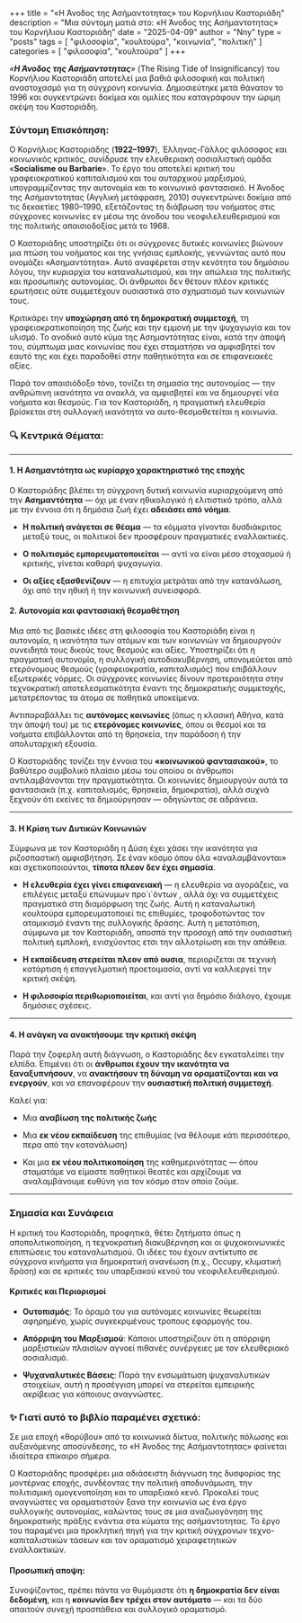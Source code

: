 +++
title = "«H Άνοδος της Ασήμαντοτητας» του Κορνήλιου Καστοριάδη"
description = "Μια σύντομη ματιά στο: «H Άνοδος της Ασήμαντοτητας» του Κορνήλιου Καστοριάδη"
date = "2025-04-09"
author = "Nny"
type = "posts"
tags = [ "φιλοσοφία", "κουλτούρα", "κοινωνία", "πολιτική" ]
categories = [ "φιλοσοφία", "κουλτούρα" ]
+++

_«**H Άνοδος της Ασήμαντοτητας**»_ (The Rising Tide of Insignificancy) του Κορνήλιου Καστοριάδη αποτελεί μια βαθιά φιλοσοφική και πολιτική αναστοχασμό για τη σύγχρονη κοινωνία. Δημοσιεύτηκε μετά θάνατον το 1996 και συγκεντρώνει δοκίμια και ομιλίες που καταγράφουν την ώριμη σκέψη του Καστοριάδη.

### Σύντομη Επισκόπηση:

Ο Κορνήλιος Καστοριάδης (**1922–1997**), Έλληνας-Γάλλος φιλόσοφος και κοινωνικός κριτικός, συνίδρυσε την ελευθεριακή σοσιαλιστική ομάδα «**Socialisme ou Barbarie**». Το έργο του αποτελεί κριτική του γραφειοκρατικού καπιταλισμού και του αυταρχικού μαρξισμού, υπογραμμίζοντας την αυτονομία και το κοινωνικό φαντασιακό. Η Άνοδος της Ασήμαντοτητας (Αγγλική μετάφραση, 2010) συγκεντρώνει δοκίμια από τις δεκαετίες 1980–1990, εξετάζοντας τη διάβρωση του νοήματος στις σύγχρονες κοινωνίες εν μέσω της άνοδου του νεοφιλελευθερισμού και της πολιτικής απαισιοδοξίας μετά το 1968.

Ο Καστοριάδης υποστηρίζει ότι οι σύγχρονες δυτικές κοινωνίες βιώνουν μια πτώση του νοήματος και της γνήσιας εμπλοκής, γεννώντας αυτό που ονομάζει «Ασημαντότητα». Αυτό αναφέρεται στην κενότητα του δημόσιου λόγου, την κυριαρχία του καταναλωτισμού, και την απώλεια της πολιτικής και προσωπικής αυτονομίας. Οι άνθρωποι δεν θέτουν πλέον κριτικές ερωτήσεις ούτε συμμετέχουν ουσιαστικά στο σχηματισμό των κοινωνιών τους.

Κριτικάρει την **υποχώρηση από τη δημοκρατική συμμετοχή**, τη γραφειοκρατικοποίηση της ζωής και την εμμονή με την ψυχαγωγία και τον υλισμό. Το ανοδικό αυτό κύμα της Ασημαντότητας είναι, κατά την άποψή του, σύμπτωμα μιας κοινωνίας που έχει σταματήσει να αμφισβητεί τον εαυτό της και έχει παραδοθεί στην παθητικότητα και σε επιφανειακές αξίες.

Παρά τον απαισιόδοξο τόνο, τονίζει τη σημασία της αυτονομίας — την ανθρώπινη ικανότητα να ανακλά, να αμφισβητεί και να δημιουργεί νέα νοήματα και θεσμούς. Για τον Καστοριάδη, η πραγματική ελευθερία βρίσκεται στη συλλογική ικανότητα να αυτο-θεσμοθετείται η κοινωνία.

### 🔍 Κεντρικά Θέματα:

---

#### 1. Η Ασημαντότητα ως κυρίαρχο χαρακτηριστικό της εποχής

Ο Καστοριάδης βλέπει τη σύγχρονη δυτική κοινωνία κυριαρχούμενη από την **Ασημαντότητα** — όχι με έναν ηθικολογικό ή ελιτιστικό τρόπο, αλλά με την έννοια ότι η δημόσια ζωή έχει **αδειάσει από νόημα**.

- **Η πολιτική ανάγεται σε θέαμα** — τα κόμματα γίνονται 	δυσδιάκριτος μεταξύ τους, οι πολιτικοί δεν προσφέρουν πραγματικές εναλλακτικές.

- **Ο πολιτισμός εμπορευματοποιείται** — αντί να είναι μέσο στοχασμού ή κριτικής, γίνεται καθαρή ψυχαγωγία.

- **Οι αξίες εξασθενίζουν** — η επιτυχία μετράται από την κατανάλωση, όχι από την ηθική ή την κοινωνική συνεισφορά.

#### 2. **Αυτονομία και φαντασιακή θεσμοθέτηση**

Μια από τις βασικές ιδέες στη φιλοσοφία του Καστοριάδη είναι η αυτονομία, η ικανότητα των ατόμων και των κοινωνιών να δημιουργούν συνειδητά τους δικούς τους θεσμούς και αξίες. Υποστηρίζει ότι η πραγματική αυτονομία, η συλλογική αυτοδιακυβέρνηση, υπονομεύεται από ετερόνομους θεσμούς (γραφειοκρατία, καπιταλισμός) που επιβάλλουν εξωτερικές νόρμες. Οι σύγχρονες κοινωνίες δίνουν προτεραιότητα στην τεχνοκρατική αποτελεσματικότητα έναντι της δημοκρατικής συμμετοχής, μετατρέποντας τα άτομα σε παθητικά υποκείμενα.

Αντιπαραβάλλει τις **αυτόνομες κοινωνίες** (όπως η κλασική Αθήνα, κατά την άποψή του) με τις **ετερόνομες κοινωνίες**, όπου οι θεσμοί και τα νοήματα επιβάλλονται από τη θρησκεία, την παράδοση ή την απολυταρχική εξουσία.

Ο Καστοριάδης τονίζει την έννοια του **«κοινωνικού φαντασιακού»**, το βαθύτερο συμβολικό πλαίσιο μέσω του οποίου οι άνθρωποι αντιλαμβάνονται την πραγματικότητα. Οι κοινωνίες δημιουργούν αυτά τα φαντασιακά (π.χ. καπιταλισμός, θρησκεία, δημοκρατία), αλλά συχνά ξεχνούν ότι εκείνες τα δημιούργησαν — οδηγώντας σε αδράνεια.

---

#### 3. **Η Κρίση των Δυτικών Κοινωνιών**

Σύμφωνα με τον Καστοριάδη η Δύση έχει χάσει την ικανότητα για ριζοσπαστική αμφισβήτηση. Σε έναν κόσμο όπου όλα «αναλαμβάνονται» και σχετικοποιούνται, **τίποτα πλεον δεν έχει σημασία**.

- **Η ελευθερία έχει γίνει επιφανειακή** — η ελευθερία να αγοράζεις, να επιλέγεις μεταξύ επώνυμων προ´ι`όντων , αλλά όχι να συμμετέχεις πραγματικά στη διαμόρφωση της ζωής. Αυτή η καταναλωτική κουλτούρα εμπορευματοποιεί τις επιθυμίες, τροφοδοτώντας τον ατομικισμό έναντι της συλλογικής δράσης. Αυτή η μετατόπιση, σύμφωνα με τον Καστοριάδη, αποσπά την προσοχή από την ουσιαστική πολιτική εμπλοκή, ενισχύοντας ετσι την αλλοτρίωση και την απάθεια.

- **Η εκπαίδευση στερείται πλεον από ουσια**, περιοριζεται σε τεχνική κατάρτιση ή επαγγελματική προετοιμασία, αντί να καλλιεργεί την κριτική σκέψη.

- **Η φιλοσοφία περιθωριοποιείται**, και αντί για δημόσιο διάλογο, έχουμε δημόσιες σχέσεις.

---

#### 4. **Η ανάγκη να ανακτήσουμε την κριτική σκέψη**

Παρά την ζοφερλη αυτή διάγνωση, ο Καστοριάδης δεν εγκαταλείπει την ελπίδα. Επιμένει ότι οι **άνθρωποι έχουν την ικανότητα να ξαναξυπνήσουν**, να **ανακτήσουν τη δύναμη να οραματίζονται και να ενεργούν**, και να επαναφέρουν την **ουσιαστική πολιτική συμμετοχή**.

Καλεί για:

- Μια **αναβίωση της πολιτικής ζωής**

- Μια **εκ νέου εκπαίδευση** της επιθυμίας (να θέλουμε κάτι περισσότερο, περα από την κατανάλωση)

- Και μια **εκ νέου πολιτικοποίηση** της καθημερινότητας — όπου σταματάμε να είμαστε παθητικοί θεατές και αρχίζουμε να αναλαμβάνουμε ευθύνη για τον κόσμο στον οποίο ζούμε.

---

### **Σημασία και Συνάφεια**

Η κριτική του Καστοριάδη, προφητικά, θέτει ζητήματα όπως η αποπολιτικοποίηση, η τεχνοκρατική διακυβέρνηση και οι ψυχοκοινωνικές επιπτώσεις του καταναλωτισμού. Οι ιδέες του έχουν αντίκτυπο σε σύγχρονα κινήματα για δημοκρατική ανανέωση (π.χ., Occupy, κλιματική δράση) και σε κριτικές του υπαρξιακού κενού του νεοφιλελευθερισμού.

#### **Κριτικές και Περιορισμοί**

- **Ουτοπισμός**: Το όραμά του για αυτόνομες κοινωνίες θεωρείται αφηρημένο, χωρίς συγκεκριμένους τροπους εφαρμογής του.

- **Απόρριψη του Μαρξισμού**: Κάποιοι υποστηρίζουν ότι η απόρριψη μαρξιστικών πλαισίων αγνοεί πιθανές συνέργειες με τον ελευθεριακό σοσιαλισμό.

- **Ψυχαναλυτικές Βάσεις**: Παρά την ενσωμάτωση ψυχαναλυτικών στοιχείων, αυτή η προσέγγιση μπορεί να στερείται εμπειρικής ακρίβειας για κάποιους αναγνώστες.

### ✨ **Γιατί αυτό το βιβλίο παραμένει σχετικό**:

Σε μια εποχή «θορύβου» από τα κοινωνικά δίκτυα, πολιτικής πόλωσης και αυξανόμενης αποσύνδεσης, το «Η Άνοδος της Ασήμαντοτητας» φαίνεται ιδιαίτερα επίκαιρο σήμερα.

Ο Καστοριάδης προσφέρει μια αδιάσειστη διάγνωση της δυσφορίας της μοντέρνας εποχής, συνδέοντας την πολιτική αποδυνάμωση, την πολιτισμική ομογενοποίηση και το υπαρξιακό κενό. Προκαλεί τους αναγνώστες να οραματιστούν ξανα την κοινωνία ως ένα έργο συλλογικής αυτονομίας, καλώντας τους σε μια αναζωογόνηση της δημοκρατικής πράξης ενάντια στα κύματα της ασήμαντοτητας. Το έργο του παραμένει μια προκλητική πηγή για την κριτική σύγχρονων τεχνο-καπιταλιστικών τάσεων και τον οραματισμό χειραφετητικών εναλλακτικών.

#### Προσωπική αποψη:

Συνοψίζοντας, πρέπει πάντα να θυμόμαστε ότι **η δημοκρατία δεν είναι δεδομένη**, και η **κοινωνία δεν τρέχει στον αυτόματο** — και τα δύο απαιτούν συνεχή προσπάθεια και συλλογικό οραματισμό.